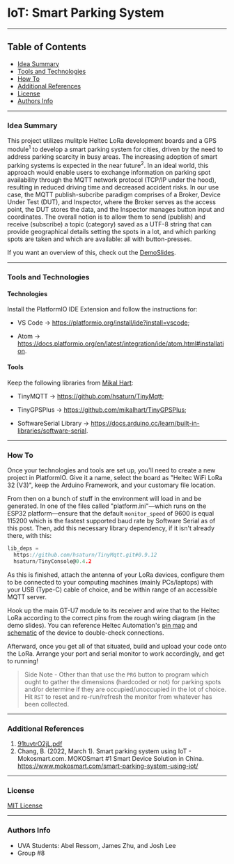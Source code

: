 # IoT: Smart Parking System


---

## Table of Contents

- [Idea Summary](#idea-summary)
- [Tools and Technologies](#tools-and-technologies)
- [How To](#how-to)
- [Additional References](#additional-references)
- [License](#license)
- [Authors Info](#authors-info)

---


### Idea Summary

This project utilizes mulitple Heltec LoRa development boards and a GPS module<sup>1</sup> to develop a smart parking system for cities, driven by the need to address parking scarcity in busy areas. The increasing adoption of smart parking systems is expected in the near future<sup>2</sup>. In an ideal world, this approach would enable users to exchange information on parking spot availability through the MQTT network protocol (TCP/IP under the hood), resulting in reduced driving time and decreased accident risks. In our use case, the MQTT publish-subcribe paradigm comprises of a Broker, Device Under Test (DUT), and Inspector, where the Broker serves as the access point, the DUT stores the data, and the Inspector manages button input and coordinates. The overall notion is to allow them to send (publish) and receive (subscribe) a topic (category) saved as a UTF-8 string that can provide geographical details setting the spots in a lot, and  which parking spots are taken and which are available: all with button-presses. 

If you want an overview of this, check out the [DemoSlides](https://github.com/Honestabe9/IoTSmartParkingSystem/blob/main/Group8Final/DemoSlides/IoT%20Smart%20Parking%20System%20-%20Demo.pdf).

---

### Tools and Technologies

#### Technologies
Install the PlatformIO IDE Extension and follow the instructions for: 

* VS Code → https://platformio.org/install/ide?install=vscode;

* Atom → https://docs.platformio.org/en/latest/integration/ide/atom.html#installation.


#### Tools
Keep the following libraries from [Mikal Hart](https://github.com/mikalhart):

* TinyMQTT → https://github.com/hsaturn/TinyMqtt;

* TinyGPSPlus → https://github.com/mikalhart/TinyGPSPlus;

* SoftwareSerial Library → https://docs.arduino.cc/learn/built-in-libraries/software-serial.

---

### How To

Once your technologies and tools are set up, you'll need to create a new project in PlatformIO. Give it a name, select the board as "Heltec WiFi LoRa 32 (V3)", keep the Arduino Framework, and your customary file location. 

From then on a bunch of stuff in the environment will load in and be generated. In one of the files called "platform.ini"—which runs on the ESP32 platform—ensure that the default `monitor_speed` of 9600 is equal 115200 which is the fastest supported baud rate by Software Serial as of this post. Then, add this necessary library dependency, if it isn't already there, with this:

```C
lib_deps =
  https://github.com/hsaturn/TinyMqtt.git#0.9.12
  hsaturn/TinyConsole@0.4.2
```

As this is finished, attach the antenna of your LoRa devices, configure them to be connected to your computing machines (mainly PCs/laptops) with your USB (Type-C) cable of choice, and be within range of an accessible MQTT server.

Hook up the main GT-U7 module to its receiver and wire that to the Heltec LoRa according to the correct pins from the rough wiring diagram (in the demo slides). You can reference Heltec Automation's [pin map](https://github.com/Honestabe9/IoTSmartParkingSystem/blob/main/Group8Final/FinalWiFi/HTIT-WB32LA(F)_V3.png) and [schematic](https://github.com/Honestabe9/IoTSmartParkingSystem/blob/main/Group8Final/FinalWiFi/HTIT-WB32LA(F)_V3_Schematic_Diagram.pdf) of the device to double-check connections.

Afterward, once you get all of that situated, build and upload your code onto the LoRa. Arrange your port and serial monitor to work accordingly, and get to running!

> Side Note - Other than that use the `PRG` button to program which ought to gather the dimensions (hardcoded or not) for parking spots and/or determine if they are occupied/unoccupied in the lot of choice. Hit `RST` to reset and re-run/refresh the monitor from whatever has been collected.

---

### Additional References

1. [91tuvtrO2jL.pdf](https://github.com/Honestabe9/IoTSmartParkingSystem/files/11425854/91tuvtrO2jL.pdf)
2. Chang, B. (2022, March 1). Smart parking system using IoT - Mokosmart.com. MOKOSmart #1 Smart Device Solution in China. https://www.mokosmart.com/smart-parking-system-using-iot/



---

### License
[MIT License](https://github.com/Honestabe9/IoTSmartParkingSystem/blob/main/LICENSE)






---

### Authors Info

- UVA Students: Abel Ressom, James Zhu, and Josh Lee
- Group #8
